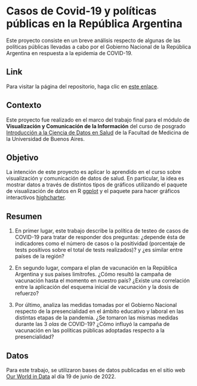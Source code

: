 # Casos de Covid-19 y políticas públicas en la República Argentina

Este proyecto consiste en un breve análisis respecto de algunas de las políticas públicas llevadas a cabo por el Gobierno Nacional de la República Argentina en respuesta a la epidemia de COVID-19.

## Link

Para visitar la página del repositorio, haga clic en [este enlace](https://github.com/PaulaDuna/data-viz-government-response-to-covid.git).

## Contexto

Este proyecto fue realizado en el marco del trabajo final para el módulo de **Visualización y Comunicación de la Información** del curso de posgrado [Introducción a la Ciencia de Datos en Salud](https://www.fmed.uba.ar/innovacion/hacemos) de la Facultad de Medicina de la Universidad de Buenos Aires.

## Objetivo

La intención de este proyecto es aplicar lo aprendido en el curso sobre visualización y comunicación de datos de salud. En particular, la idea es mostrar datos a través de distintos tipos de gráficos utilizando el paquete de visualización de datos en R [ggplot](https://cran.r-project.org/web/packages/ggplot2/index.html) y el paquete para hacer gráficos interactivos [highcharter](https://cran.r-project.org/web/packages/highcharter/index.html).

## Resumen

1. En primer lugar, este trabajo describe la política de testeo de casos de COVID-19 para tratar de responder dos preguntas: ¿depende ésta de indicadores como el número de casos o la positividad (porcentaje de tests positivos sobre el total de tests realizados)? y ¿es similar entre países de la región?

2. En segundo lugar, compara el plan de vacunación en la República Argentina y sus países limítrofes. ¿Cómo resultó la campaña de vacunación hasta el momento en nuestro país? ¿Existe una correlación entre la aplicación del esquema inicial de vacunación y la dosis de refuerzo?

3. Por último, analiza las medidas tomadas por el Gobierno Nacional respecto de la presencialidad en el ámbito educativo y laboral en las distintas etapas de la pandemia. ¿Se tomaron las mismas medidas durante las 3 *olas* de COVID-19? ¿Cómo influyó la campaña de vacunación en las políticas públicas adoptadas respecto a la presencialidad?

## Datos

Para este trabajo, se utilizaron bases de datos publicadas en el sitio web [Our World in Data](https://ourworldindata.org/) al día 19 de junio de 2022.
